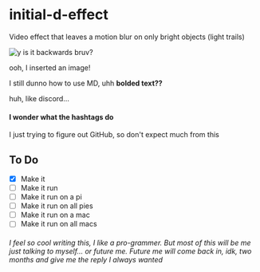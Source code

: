 # initial-d-effect
Video effect that leaves a motion blur on only bright objects (light trails)

![y is it backwards bruv?](https://github.com/beiop/initial-d-effect/blob/main/ezgif-4-0e1d171054.gif)

ooh, I inserted an image!

I still dunno how to use MD, uhh
**bolded text??**

huh, like discord...

#### I wonder what the hashtags do

I just trying to figure out GitHub, so don't expect much from this

## **To Do**
>
- [x] Make it
- [ ] Make it run
- [ ] Make it run on a pi
- [ ] Make it run on all pies
- [ ] Make it run on a mac
- [ ] Make it run on all macs

###### I feel so cool writing this, I like a pro-grammer. But most of this will be me just talking to myself... or future me. Future me will come back in, idk, two months and give me the reply I always wanted
